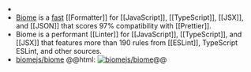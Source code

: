 -
- [Biome](https://biomejs.dev/) is a [fast](https://github.com/biomejs/biome/tree/main/benchmark#formatting) [[Formatter]] for [[JavaScript]], [[TypeScript]], [[JSX]], and [[JSON]] that scores 97% compatibility with [[Prettier]].
- Biome is a performant [[Linter]] for [[JavaScript]], [[TypeScript]], and [[JSX]] that features more than 190 rules from [[ESLint]], TypeScript ESLint, and other sources.
- [biomejs/biome](https://github.com/biomejs/biome)
  @@html: <a href="https://github.com/biomejs/biome/"><img src="https://github-readme-stats-astronomer.vercel.app/api/pin/?username=biomejs&repo=biome&theme=tokyonight" alt="biomejs/biome"/></a>@@